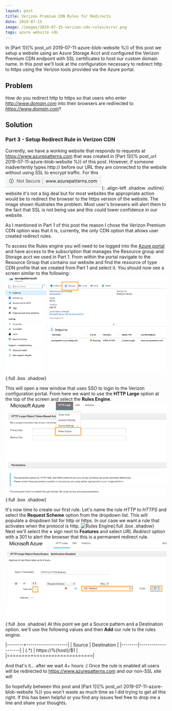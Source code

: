 ```yaml
---
layout: post
title: Verizon Premium CDN Rules for Redirects 
date: 2019-07-15
image: /images/2019-07-15-verizon-cdn-rules/error.png
tags: azure website cdn
---
```

In [Part 1]({% post_url 2019-07-11-azure-blob-website %}) of this post we setup
a website using an Azure Storage Acct and configured the Verizon Premium CDN 
endpoint with SSL certificates to host our custom domain name.  In this post
we'll look at the configuration necessary to redirect http to https using the
Verizon tools provided via the Azure portal. 

## Problem
How do you redirect http to https so that users who enter
*http://www.domain.com* into their browsers are redirected to *https://www.domain.com*?

## Solution 
### Part 3 - Setup Redirect Rule in Verizon CDN
Currently, we have a working website that responds to requests at
https://www.azurepatterns.com that was created in [Part 1]({% post_url 2019-07-11-azure-blob-website %}) 
of this post.  However, if someone inadvertently types http:// before our URL
they are connected to the website without using SSL to encrypt traffic.  For this
![Insecure http protocol](/images/2019-07-16-verizon-cdn-rules/error.png){:
.align-left .shadow .outline}
website it's not a big deal but for most websites the appropriate action would
be to redirect the browser to the https version of the website.
The image shown illustrates the problem.  Most user's browsers will alert them to
the fact that SSL is not being use and this could lower confidence
in our website.

As I mentioned in Part 1 of this post the reason I chose the Verizon Premium CDN
option was that it is, currently, the only CDN option that allows user created redirect
rules. 

To access the Rules engine you will need to be logged into the [Azure
portal](https://portal.azure.com) and have access to the subscription that
manages the Resource group and Storage acct we used in Part 1.  From within the portal navigate to
the Resource Group that contains our website and find the resource of type CDN
profile that we created from Part 1 and select it.  You should now see a screen
similar to the following:
![Manage CDN](/images/2019-07-16-verizon-cdn-rules/manage-cdn.png){:full .box
.shadow}

This will open a new window that uses SSO to login to the Verizon configuration
portal.  From here we want to use the __HTTP Large__ option at the top of the
screen and select the __Rules Engine__.
![Rules Engine](/images/2019-07-16-verizon-cdn-rules/rules-eng.png){:full .box
.shadow}

It's now time to create our first rule.  Let's name the rule *HTTP to HTTPS* and
select the __Request Scheme__ option from the dropdown list.  This will populate
a dropdown list for http or https. In our case we want a rule that activates
when the protocol is http.  ![Rules
Engine](/images/2019-07-16-verizon-cdn-rules/new-rule.png){:full .box
.shadow}  
Next we'll select the __+__ sign next to __Features__ and select *URL
Redirect* option with a 301 to alert the browser that this is a permanent
redirect rule.
![Rules Engine](/images/2019-07-16-verizon-cdn-rules/redirect.png){:full .box
.shadow}
At this point we get a Source pattern and a Destination option.
we'll use the following values and then __Add__ our rule to the rules engine.

|--------+--------------------|
| Source | Destination        |
|--------|--------------------|
| (.\*)   | https://%{host}/$1 |
|========+====================|

And that's it... after we wait 4+ hours :(  Once the rule is enabled all users
will be redirected to https://www.azurepatterns.com and our non-SSL site will

So hopefully between this post and [Part 1]({% post_url 
2019-07-11-azure-blob-website %}) you won't waste as much time as I did trying
to get all this right.  If this has been helpful or you find any issues 
feel free to drop me a line and share your thoughts.

